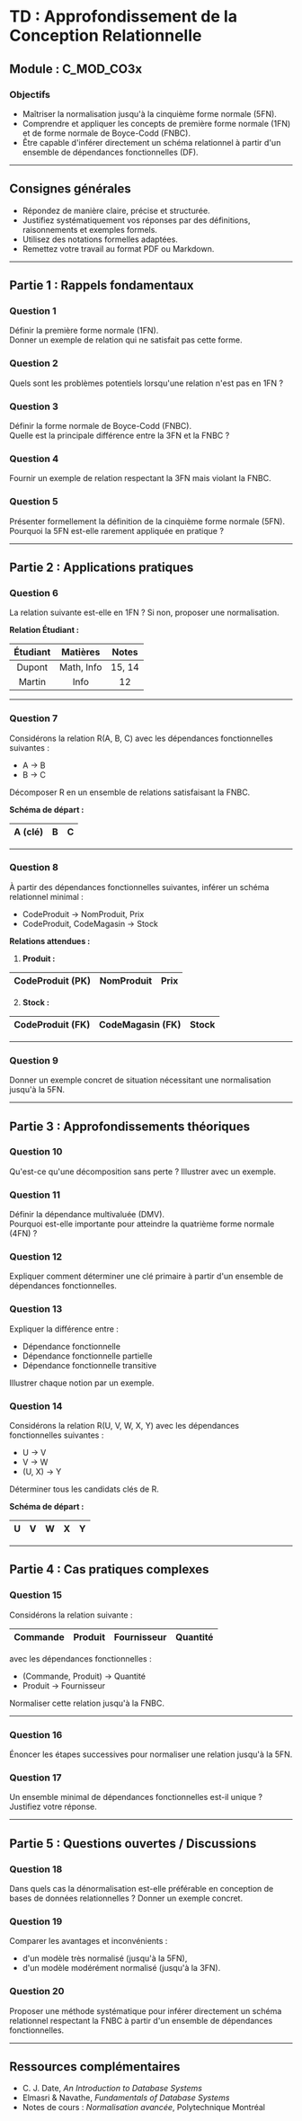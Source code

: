 # TD : Approfondissement de la Conception Relationnelle

## Module : C_MOD_CO3x

### Objectifs
- Maîtriser la normalisation jusqu'à la cinquième forme normale (5FN).
- Comprendre et appliquer les concepts de première forme normale (1FN) et de forme normale de Boyce-Codd (FNBC).
- Être capable d'inférer directement un schéma relationnel à partir d'un ensemble de dépendances fonctionnelles (DF).

---

## Consignes générales
- Répondez de manière claire, précise et structurée.
- Justifiez systématiquement vos réponses par des définitions, raisonnements et exemples formels.
- Utilisez des notations formelles adaptées.
- Remettez votre travail au format PDF ou Markdown.

---

## Partie 1 : Rappels fondamentaux

### Question 1
Définir la première forme normale (1FN).  
Donner un exemple de relation qui ne satisfait pas cette forme.

### Question 2
Quels sont les problèmes potentiels lorsqu'une relation n'est pas en 1FN ?

### Question 3
Définir la forme normale de Boyce-Codd (FNBC).  
Quelle est la principale différence entre la 3FN et la FNBC ?

### Question 4
Fournir un exemple de relation respectant la 3FN mais violant la FNBC.

### Question 5
Présenter formellement la définition de la cinquième forme normale (5FN).  
Pourquoi la 5FN est-elle rarement appliquée en pratique ?

---

## Partie 2 : Applications pratiques

### Question 6
La relation suivante est-elle en 1FN ? Si non, proposer une normalisation.

**Relation Étudiant :**

| Étudiant | Matières     | Notes    |
|:--------:|:------------:|:--------:|
| Dupont   | Math, Info   | 15, 14   |
| Martin   | Info         | 12       |

---

### Question 7
Considérons la relation R(A, B, C) avec les dépendances fonctionnelles suivantes :

- A → B
- B → C

Décomposer R en un ensemble de relations satisfaisant la FNBC.

**Schéma de départ :**

| A (clé) | B | C |
|:-------:|:-:|:-:|

---

### Question 8
À partir des dépendances fonctionnelles suivantes, inférer un schéma relationnel minimal :

- CodeProduit → NomProduit, Prix
- CodeProduit, CodeMagasin → Stock

**Relations attendues :**

1. **Produit :**

| CodeProduit (PK) | NomProduit | Prix |
|:----------------:|:----------:|:----:|

2. **Stock :**

| CodeProduit (FK) | CodeMagasin (FK) | Stock |
|:----------------:|:---------------:|:-----:|

---

### Question 9
Donner un exemple concret de situation nécessitant une normalisation jusqu'à la 5FN.

---

## Partie 3 : Approfondissements théoriques

### Question 10
Qu'est-ce qu'une décomposition sans perte ? Illustrer avec un exemple.

### Question 11
Définir la dépendance multivaluée (DMV).  
Pourquoi est-elle importante pour atteindre la quatrième forme normale (4FN) ?

### Question 12
Expliquer comment déterminer une clé primaire à partir d'un ensemble de dépendances fonctionnelles.

### Question 13
Expliquer la différence entre :
- Dépendance fonctionnelle
- Dépendance fonctionnelle partielle
- Dépendance fonctionnelle transitive

Illustrer chaque notion par un exemple.

### Question 14
Considérons la relation R(U, V, W, X, Y) avec les dépendances fonctionnelles suivantes :
- U → V
- V → W
- (U, X) → Y

Déterminer tous les candidats clés de R.

**Schéma de départ :**

| U | V | W | X | Y |
|:-:|:-:|:-:|:-:|:-:|

---

## Partie 4 : Cas pratiques complexes

### Question 15
Considérons la relation suivante :

| Commande | Produit | Fournisseur | Quantité |
|:--------:|:-------:|:-----------:|:--------:|

avec les dépendances fonctionnelles :
- (Commande, Produit) → Quantité
- Produit → Fournisseur

Normaliser cette relation jusqu'à la FNBC.

---

### Question 16
Énoncer les étapes successives pour normaliser une relation jusqu'à la 5FN.

### Question 17
Un ensemble minimal de dépendances fonctionnelles est-il unique ? Justifiez votre réponse.

---

## Partie 5 : Questions ouvertes / Discussions

### Question 18
Dans quels cas la dénormalisation est-elle préférable en conception de bases de données relationnelles ? Donner un exemple concret.

### Question 19
Comparer les avantages et inconvénients :
- d'un modèle très normalisé (jusqu'à la 5FN),
- d'un modèle modérément normalisé (jusqu'à la 3FN).

### Question 20
Proposer une méthode systématique pour inférer directement un schéma relationnel respectant la FNBC à partir d'un ensemble de dépendances fonctionnelles.

---

## Ressources complémentaires
- C. J. Date, *An Introduction to Database Systems*
- Elmasri & Navathe, *Fundamentals of Database Systems*
- Notes de cours : *Normalisation avancée*, Polytechnique Montréal

